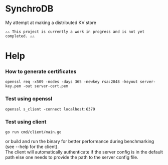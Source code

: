 # SynchroDB

My attempt at making a distributed KV store

```
⚠️⚠️ This project is currently a work in progress and is not yet completed. ⚠️⚠️
```

# Help

### How to generate certificates

```
openssl req -x509 -nodes -days 365 -newkey rsa:2048 -keyout server-key.pem -out server-cert.pem
```


### Test using openssl

```
openssl s_client -connect localhost:6379
```


### Test using client

```
go run cmd/client/main.go
```
or build and run the binary for better performance during benchmarking (see --help for the client).
<br>
The client will automatically authenticate if the server config is in the default path else one needs to provide the path to the server config file.
